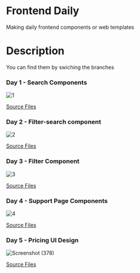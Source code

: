 # Frontend Daily
Making daily frontend components or web templates
# Description
You can find them by swiching the branches
### Day 1 - Search Components

![1](https://user-images.githubusercontent.com/55322079/125366737-c29b9b80-e387-11eb-88f3-7ceb70f0e4fc.jpg)

[Source Files](https://uidesigndaily.com/posts/sketch-search-filter-components-search-filter-day-1183)
### Day 2 - Filter-search component

![2](https://user-images.githubusercontent.com/55322079/125366748-cb8c6d00-e387-11eb-9691-85a418fb09c5.jpg)

[Source Files](https://uidesigndaily.com/posts/sketch-search-filter-components-search-filter-day-1183)
### Day 3 - Filter Component

![3](https://user-images.githubusercontent.com/55322079/125366778-da731f80-e387-11eb-8f32-007bf7cb4073.jpg)

[Source Files](https://uidesigndaily.com/posts/sketch-search-filter-components-search-filter-day-1183)

### Day 4 - Support Page Components

![4](https://user-images.githubusercontent.com/55322079/125600325-1ceeb167-1e66-49c0-b615-48acb6ae4373.jpg)

[Source Files](https://www.uidesigndaily.com/posts/sketch-support-page-components-links-day-1181)

### Day 5 - Pricing UI Design

![Screenshot (378)](https://user-images.githubusercontent.com/55322079/125769594-acb6291f-df95-4fae-b344-012a983e735c.png)

[Source Files](https://www.uidesigndaily.com/posts/sketch-pricing-table-toggle-black-&-white-switch-day-1070)